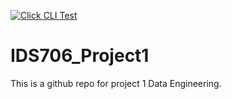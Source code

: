 [![Click CLI Test](https://github.com/nogibjj/IDS706_Project1/actions/workflows/main.yml/badge.svg)](https://github.com/nogibjj/IDS706_Project1/actions/workflows/main.yml)


# IDS706_Project1
This is a github repo for project 1 Data Engineering.
